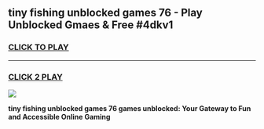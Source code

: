 
## tiny fishing unblocked games 76 - Play Unblocked Gmaes & Free #4dkv1
<h3>
<a href="https://premium.freeplayer.one?title=tiny_fishing_unblocked_games_76&ref=01M">CLICK TO PLAY</a></h3>
<hr>

<h3>
<a href="https://premium.freeplayer.one?title=tiny_fishing_unblocked_games_76&ref=01M">CLICK 2 PLAY</a>
  
</h3>

<a href="https://premium.freeplayer.one?title=tiny_fishing_unblocked_games_76&ref=01M"><img src="https://clearcache.store/games.png"></a>


**tiny fishing unblocked games 76 games unblocked: Your Gateway to Fun and Accessible Online Gaming**
